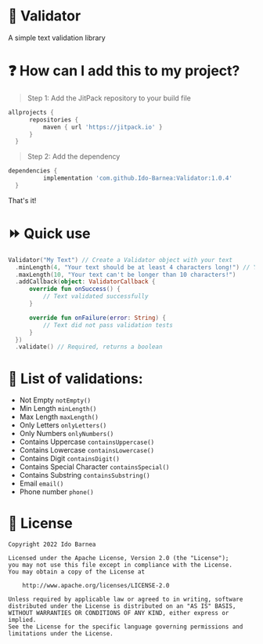 # :mag_right: Validator
A simple text validation library

# :question: How can I add this to my project?
> Step 1: Add the JitPack repository to your build file
  ```gradle
  allprojects {
		repositories {
			maven { url 'https://jitpack.io' }
		}
	}
  ```
> Step 2: Add the dependency
  ```gradle
  dependencies {
	        implementation 'com.github.Ido-Barnea:Validator:1.0.4'
	}
  ```
  That's it!

# :fast_forward: Quick use
  ```kotlin
 Validator("My Text") // Create a Validator object with your text
	.minLength(4, "Your text should be at least 4 characters long!") // Your Validations
	.maxLength(10, "Your text can't be longer than 10 characters!")
    .addCallback(object: ValidatorCallback {
		override fun onSuccess() {
			// Text validated successfully
		}

		override fun onFailure(error: String) {
			// Text did not pass validation tests
		}
	})
	.validate() // Required, returns a boolean
  ```

# :book: List of validations:
- Not Empty ```notEmpty()```
- Min Length ```minLength()```
- Max Length ```maxLength()```
- Only Letters ```onlyLetters()```
- Only Numbers ```onlyNumbers()```
- Contains Uppercase ```containsUppercase()```
- Contains Lowercase ```containsLowercase()```
- Contains Digit ```containsDigit()```
- Contains Special Character ```containsSpecial()```
- Contains Substring ```containsSubstring()```
- Email ```email()```
- Phone number ```phone()```

# :briefcase: License
```
Copyright 2022 Ido Barnea

Licensed under the Apache License, Version 2.0 (the "License");
you may not use this file except in compliance with the License.
You may obtain a copy of the License at

    http://www.apache.org/licenses/LICENSE-2.0

Unless required by applicable law or agreed to in writing, software
distributed under the License is distributed on an "AS IS" BASIS,
WITHOUT WARRANTIES OR CONDITIONS OF ANY KIND, either express or implied.
See the License for the specific language governing permissions and
limitations under the License.
